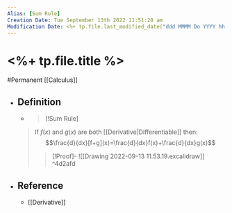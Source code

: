```yaml
---
Alias: [Sum Rule]
Creation Date: Tue September 13th 2022 11:51:20 am 
Modification Date: <%+ tp.file.last_modified_date("ddd MMMM Do YYYY hh:mm:ss a") %>
---
```

# <%+ tp.file.title %>
#Permanent [[Calculus]]

- ## Definition
  - > [!Sum Rule]
  > If $f(x)$ and $g(x)$ are both [[Derivative|Differentiable]] then:
  > $$\frac{d}{dx}[f+g](x)=\frac{d}{dx}f(x)+\frac{d}{dx}g(x)$$
  > > [!Proof]-
  > > ![[Drawing 2022-09-13 11.53.19.excalidraw]] ^4d2afd
- ## Reference
	- [[Derivative]]